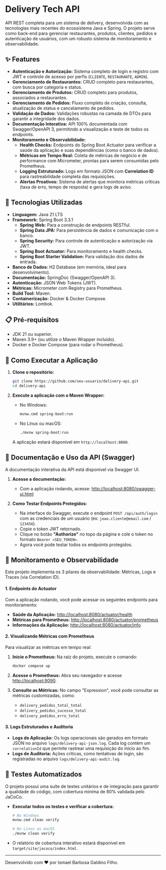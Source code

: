 # Delivery Tech API

API REST completa para um sistema de delivery, desenvolvida com as tecnologias mais recentes do ecossistema Java e Spring. O projeto serve como back-end para gerenciar restaurantes, produtos, clientes, pedidos e autenticação de usuários, com um robusto sistema de monitoramento e observabilidade.

## ✨ Features

  * **Autenticação e Autorização:** Sistema completo de login e registro com JWT e controle de acesso por perfis (`CLIENTE`, `RESTAURANTE`, `ADMIN`).
  * **Gerenciamento de Restaurantes:** CRUD completo para restaurantes, com busca por categoria e status.
  * **Gerenciamento de Produtos:** CRUD completo para produtos, associados a restaurantes.
  * **Gerenciamento de Pedidos:** Fluxo completo de criação, consulta, atualização de status e cancelamento de pedidos.
  * **Validação de Dados:** Validações robustas na camada de DTOs para garantir a integridade dos dados.
  * **Documentação Interativa:** API 100% documentada com Swagger/OpenAPI 3, permitindo a visualização e teste de todos os endpoints.
  * **Monitoramento e Observabilidade:**
      * **Health Checks:** Endpoints do Spring Boot Actuator para verificar a saúde da aplicação e suas dependências (como o banco de dados).
      * **Métricas em Tempo Real:** Coleta de métricas de negócio e de performance com Micrometer, prontas para serem consumidas pelo Prometheus.
      * **Logging Estruturado:** Logs em formato JSON com **Correlation ID** para rastreabilidade completa das requisições.
      * **Alertas Proativos:** Sistema de alertas que monitora métricas críticas (taxa de erro, tempo de resposta) e gera logs de aviso.

## 🚀 Tecnologias Utilizadas

  * **Linguagem:** Java 21 LTS
  * **Framework:** Spring Boot 3.3.1
      * **Spring Web:** Para a construção de endpoints RESTful.
      * **Spring Data JPA:** Para persistência de dados e comunicação com o banco.
      * **Spring Security:** Para controle de autenticação e autorização via JWT.
      * **Spring Boot Actuator:** Para monitoramento e health checks.
      * **Spring Boot Starter Validation:** Para validação dos dados de entrada.
  * **Banco de Dados:** H2 Database (em memória, ideal para desenvolvimento).
  * **Documentação:** SpringDoc (Swagger/OpenAPI 3).
  * **Autenticação:** JSON Web Tokens (JWT).
  * **Métricas:** Micrometer com Registry para Prometheus.
  * **Build Tool:** Maven.
  * **Containerização:** Docker & Docker Compose.
  * **Utilitários:** Lombok.

## 📋 Pré-requisitos

  * JDK 21 ou superior.
  * Maven 3.9+ (ou utilize o Maven Wrapper incluído).
  * Docker e Docker Compose (para rodar o Prometheus).

## 🏃 Como Executar a Aplicação

1.  **Clone o repositório:**

    ```bash
    git clone https://github.com/seu-usuario/delivery-api.git
    cd delivery-api
    ```

2.  **Execute a aplicação com o Maven Wrapper:**

      * No Windows:
        ```bash
        mvnw.cmd spring-boot:run
        ```
      * No Linux ou macOS:
        ```bash
        ./mvnw spring-boot:run
        ```

    A aplicação estará disponível em `http://localhost:8080`.

## 📖 Documentação e Uso da API (Swagger)

A documentação interativa da API está disponível via Swagger UI.

1.  **Acesse a documentação:**

      * Com a aplicação rodando, acesse: [http://localhost:8080/swagger-ui.html](https://www.google.com/search?q=http://localhost:8080/swagger-ui.html)

2.  **Como Testar Endpoints Protegidos:**

      * Na interface do Swagger, execute o endpoint `POST /api/auth/login` com as credenciais de um usuário (ex: `joao.cliente@email.com` / `123456`).
      * Copie o token JWT retornado.
      * Clique no botão **"Authorize"** no topo da página e cole o token no formato `Bearer <SEU_TOKEN>`.
      * Agora você pode testar todos os endpoints protegidos.

## 🔬 Monitoramento e Observabilidade

Este projeto implementa os 3 pilares da observabilidade: Métricas, Logs e Traces (via Correlation ID).

#### 1\. Endpoints do Actuator

Com a aplicação rodando, você pode acessar os seguintes endpoints para monitoramento:

  * **Saúde da Aplicação:** [http://localhost:8080/actuator/health](https://www.google.com/search?q=http://localhost:8080/actuator/health)
  * **Métricas para Prometheus:** [http://localhost:8080/actuator/prometheus](https://www.google.com/search?q=http://localhost:8080/actuator/prometheus)
  * **Informações da Aplicação:** [http://localhost:8080/actuator/info](https://www.google.com/search?q=http://localhost:8080/actuator/info)

#### 2\. Visualizando Métricas com Prometheus

Para visualizar as métricas em tempo real:

1.  **Inicie o Prometheus:** Na raiz do projeto, execute o comando:

    ```bash
    docker compose up
    ```

2.  **Acesse o Prometheus:** Abra seu navegador e acesse [http://localhost:9090](https://www.google.com/search?q=http://localhost:9090).

3.  **Consulte as Métricas:** No campo "Expression", você pode consultar as métricas customizadas, como:

      * `delivery_pedidos_total_total`
      * `delivery_pedidos_sucesso_total`
      * `delivery_pedidos_erro_total`

#### 3\. Logs Estruturados e Auditoria

  * **Logs de Aplicação:** Os logs operacionais são gerados em formato JSON no arquivo `logs/delivery-api-json.log`. Cada log contém um `correlationId` que permite rastrear uma requisição do início ao fim.
  * **Logs de Auditoria:** Ações críticas, como tentativas de login, são registradas no arquivo `logs/delivery-api-audit.log`.

## 🧪 Testes Automatizados

O projeto possui uma suíte de testes unitários e de integração para garantir a qualidade do código, com cobertura mínima de 80% validada pelo JaCoCo.

  * **Executar todos os testes e verificar a cobertura:**
    ```bash
    # No Windows
    mvnw.cmd clean verify

    # No Linux ou macOS
    ./mvnw clean verify
    ```
  * O relatório de cobertura interativo estará disponível em `target/site/jacoco/index.html`.

-----

Desenvolvido com ❤️ por Ismael Barbosa Galdino Filho.